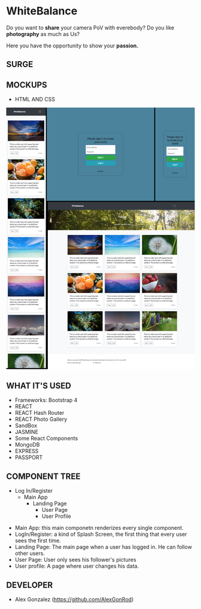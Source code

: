 # WhiteBalance

Do you want to **share** your camera PoV with everebody? Do you like **photography** as much as Us?

Here you have the opportunity to show your **passion.**

## SURGE


## MOCKUPS

- HTML AND CSS 

![alt text](docs/html.png "HTML AND CSS") 



## WHAT IT'S USED

- Frameworks: Bootstrap 4
- REACT
- REACT Hash Router
- REACT Photo Gallery
- SandBox
- JASMINE
- Some React Components
- MongoDB
- EXPRESS
- PASSPORT


## COMPONENT TREE

* Log In/Register
    * Main App
        * Landing Page
            * User Page
            * User Profile

- Main App: this main componetn renderizes every single component.
- LogIn/Register: a kind of Splash Screen, the first thing that every user sees the first time.
- Landing Page: The main page when a user has logged in. He can follow other users.
- User Page: User only sees his follower's pictures
- User profile: A page where user changes his data.

## DEVELOPER

- Alex Gonzalez (https://github.com/AlexGonRod)


